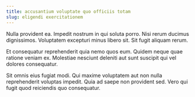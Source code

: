 ```yaml
---
title: accusantium voluptate quo officiis totam
slug: eligendi exercitationem
---
```


Nulla provident ea. Impedit nostrum in qui soluta porro. Nisi rerum ducimus dignissimos. Voluptatem excepturi minus libero sit. Sit fugit aliquam rerum.

Et consequatur reprehenderit quia nemo quos eum. Quidem neque quae ratione veniam ex. Molestiae nesciunt deleniti aut sunt suscipit qui vel dolores consequatur.

Sit omnis eius fugiat modi. Qui maxime voluptatem aut non nulla reprehenderit voluptas impedit. Quia ad saepe non provident sed. Vero qui fugit quod reiciendis quo consequatur.

